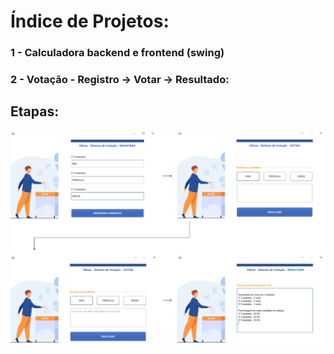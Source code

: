 # Índice de Projetos:

### 1 - Calculadora backend e frontend (swing)
### 2 - Votação - Registro -> Votar -> Resultado:

## Etapas:
![](https://raw.githubusercontent.com/AnaPriscilla/Faculdade_ADS/main/3-o-periodo/A.P.S-Arquitetura-e-Projeto-de-Software/imgs/votacao.png)
